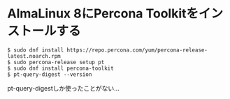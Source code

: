 # AlmaLinux 8にPercona Toolkitをインストールする

```
$ sudo dnf install https://repo.percona.com/yum/percona-release-latest.noarch.rpm
$ sudo percona-release setup pt
$ sudo dnf install percona-toolkit
$ pt-query-digest --version
```

pt-query-digestしか使ったことがない…
